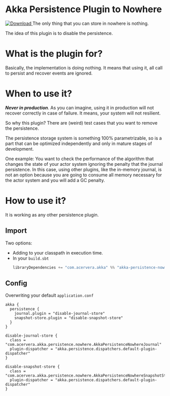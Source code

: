 # Akka Persistence Plugin to Nowhere

[![Download](https://api.bintray.com/packages/angelcervera/maven/akka-persistence-nowhere/images/download.svg?version=1.0.0) ](https://bintray.com/angelcervera/maven/akka-persistence-nowhere/1.0.0/link)
The only thing that you can store in nowhere is nothing.

The idea of this plugin is to disable the persistence. 

# What is the plugin for?
Basically, the implementation is doing nothing. It means that using it, all call to persist and recover events are ignored.

# When to use it?
***Never in production***. As you can imagine, using it in production will not recover correctly in case of failure. It means, your system will not resilient.

So why this plugin? There are (weird) test cases that you want to remove the persistence.

The persistence storage system is something 100% parametrizable, so is a part that can be optimized independently and only in mature stages of development.

One example: You want to check the performance of the algorithm that changes the state of your actor system ignoring the penalty that the journal persistence. In this case, using other plugins, like the in-memory journal, is not an option because you are going to consume all memory necessary for the actor system and you will add a GC penalty.

# How to use it?
It is working as any other persistence plugin.

## Import
Two options:
- Adding to your classpath in execution time.
- In your `build.sbt`
  ```scala
  libraryDependencies += "com.acervera.akka" %% "akka-persistence-nowhere" % "1.0.0"
  ```

## Config
Overwriting your default `application.conf`
```hoco
akka {
  persistence {
    journal.plugin = "disable-journal-store"
    snapshot-store.plugin = "disable-snapshot-store"
  }
}

disable-journal-store {
  class = "com.acervera.akka.persistence.nowhere.AkkaPersistenceNowhereJournal"
  plugin-dispatcher = "akka.persistence.dispatchers.default-plugin-dispatcher"
}

disable-snapshot-store {
  class = "com.acervera.akka.persistence.nowhere.AkkaPersistenceNowhereSnapshotStore"
  plugin-dispatcher = "akka.persistence.dispatchers.default-plugin-dispatcher"
}
```

